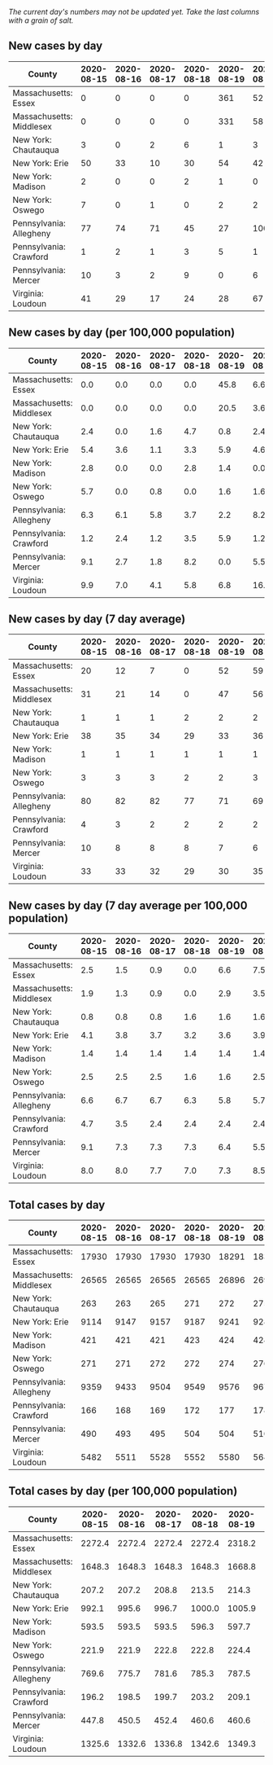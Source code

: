 _The current day's numbers may not be updated yet. Take the last columns with a grain of salt._
## New cases by day

| County | 2020-08-15 | 2020-08-16 | 2020-08-17 | 2020-08-18 | 2020-08-19 | 2020-08-20 | 2020-08-21 |
| --- | --- | --- | --- | --- | --- | --- | --- |
| Massachusetts: Essex | 0 | 0 | 0 | 0 | 361 | 52 |  |
| Massachusetts: Middlesex | 0 | 0 | 0 | 0 | 331 | 58 |  |
| New York: Chautauqua | 3 | 0 | 2 | 6 | 1 | 3 |  |
| New York: Erie | 50 | 33 | 10 | 30 | 54 | 42 |  |
| New York: Madison | 2 | 0 | 0 | 2 | 1 | 0 |  |
| New York: Oswego | 7 | 0 | 1 | 0 | 2 | 2 |  |
| Pennsylvania: Allegheny | 77 | 74 | 71 | 45 | 27 | 100 | 80 |
| Pennsylvania: Crawford | 1 | 2 | 1 | 3 | 5 | 1 | 3 |
| Pennsylvania: Mercer | 10 | 3 | 2 | 9 | 0 | 6 | 3 |
| Virginia: Loudoun | 41 | 29 | 17 | 24 | 28 | 67 |  |

## New cases by day (per 100,000 population)

| County | 2020-08-15 | 2020-08-16 | 2020-08-17 | 2020-08-18 | 2020-08-19 | 2020-08-20 | 2020-08-21 |
| --- | --- | --- | --- | --- | --- | --- | --- |
| Massachusetts: Essex | 0.0 | 0.0 | 0.0 | 0.0 | 45.8 | 6.6 |  |
| Massachusetts: Middlesex | 0.0 | 0.0 | 0.0 | 0.0 | 20.5 | 3.6 |  |
| New York: Chautauqua | 2.4 | 0.0 | 1.6 | 4.7 | 0.8 | 2.4 |  |
| New York: Erie | 5.4 | 3.6 | 1.1 | 3.3 | 5.9 | 4.6 |  |
| New York: Madison | 2.8 | 0.0 | 0.0 | 2.8 | 1.4 | 0.0 |  |
| New York: Oswego | 5.7 | 0.0 | 0.8 | 0.0 | 1.6 | 1.6 |  |
| Pennsylvania: Allegheny | 6.3 | 6.1 | 5.8 | 3.7 | 2.2 | 8.2 | 6.6 |
| Pennsylvania: Crawford | 1.2 | 2.4 | 1.2 | 3.5 | 5.9 | 1.2 | 3.5 |
| Pennsylvania: Mercer | 9.1 | 2.7 | 1.8 | 8.2 | 0.0 | 5.5 | 2.7 |
| Virginia: Loudoun | 9.9 | 7.0 | 4.1 | 5.8 | 6.8 | 16.2 |  |

## New cases by day (7 day average)

| County | 2020-08-15 | 2020-08-16 | 2020-08-17 | 2020-08-18 | 2020-08-19 | 2020-08-20 | 2020-08-21 |
| --- | --- | --- | --- | --- | --- | --- | --- |
| Massachusetts: Essex | 20 | 12 | 7 | 0 | 52 | 59 |  |
| Massachusetts: Middlesex | 31 | 21 | 14 | 0 | 47 | 56 |  |
| New York: Chautauqua | 1 | 1 | 1 | 2 | 2 | 2 |  |
| New York: Erie | 38 | 35 | 34 | 29 | 33 | 36 |  |
| New York: Madison | 1 | 1 | 1 | 1 | 1 | 1 |  |
| New York: Oswego | 3 | 3 | 3 | 2 | 2 | 3 |  |
| Pennsylvania: Allegheny | 80 | 82 | 82 | 77 | 71 | 69 | 68 |
| Pennsylvania: Crawford | 4 | 3 | 2 | 2 | 2 | 2 | 2 |
| Pennsylvania: Mercer | 10 | 8 | 8 | 8 | 7 | 6 | 5 |
| Virginia: Loudoun | 33 | 33 | 32 | 29 | 30 | 35 |  |

## New cases by day (7 day average per 100,000 population)

| County | 2020-08-15 | 2020-08-16 | 2020-08-17 | 2020-08-18 | 2020-08-19 | 2020-08-20 | 2020-08-21 |
| --- | --- | --- | --- | --- | --- | --- | --- |
| Massachusetts: Essex | 2.5 | 1.5 | 0.9 | 0.0 | 6.6 | 7.5 |  |
| Massachusetts: Middlesex | 1.9 | 1.3 | 0.9 | 0.0 | 2.9 | 3.5 |  |
| New York: Chautauqua | 0.8 | 0.8 | 0.8 | 1.6 | 1.6 | 1.6 |  |
| New York: Erie | 4.1 | 3.8 | 3.7 | 3.2 | 3.6 | 3.9 |  |
| New York: Madison | 1.4 | 1.4 | 1.4 | 1.4 | 1.4 | 1.4 |  |
| New York: Oswego | 2.5 | 2.5 | 2.5 | 1.6 | 1.6 | 2.5 |  |
| Pennsylvania: Allegheny | 6.6 | 6.7 | 6.7 | 6.3 | 5.8 | 5.7 | 5.6 |
| Pennsylvania: Crawford | 4.7 | 3.5 | 2.4 | 2.4 | 2.4 | 2.4 | 2.4 |
| Pennsylvania: Mercer | 9.1 | 7.3 | 7.3 | 7.3 | 6.4 | 5.5 | 4.6 |
| Virginia: Loudoun | 8.0 | 8.0 | 7.7 | 7.0 | 7.3 | 8.5 |  |

## Total cases by day

| County | 2020-08-15 | 2020-08-16 | 2020-08-17 | 2020-08-18 | 2020-08-19 | 2020-08-20 | 2020-08-21 |
| --- | --- | --- | --- | --- | --- | --- | --- |
| Massachusetts: Essex | 17930 | 17930 | 17930 | 17930 | 18291 | 18343 |  |
| Massachusetts: Middlesex | 26565 | 26565 | 26565 | 26565 | 26896 | 26954 |  |
| New York: Chautauqua | 263 | 263 | 265 | 271 | 272 | 275 |  |
| New York: Erie | 9114 | 9147 | 9157 | 9187 | 9241 | 9283 |  |
| New York: Madison | 421 | 421 | 421 | 423 | 424 | 424 |  |
| New York: Oswego | 271 | 271 | 272 | 272 | 274 | 276 |  |
| Pennsylvania: Allegheny | 9359 | 9433 | 9504 | 9549 | 9576 | 9676 | 9756 |
| Pennsylvania: Crawford | 166 | 168 | 169 | 172 | 177 | 178 | 181 |
| Pennsylvania: Mercer | 490 | 493 | 495 | 504 | 504 | 510 | 513 |
| Virginia: Loudoun | 5482 | 5511 | 5528 | 5552 | 5580 | 5647 |  |

## Total cases by day (per 100,000 population)

| County | 2020-08-15 | 2020-08-16 | 2020-08-17 | 2020-08-18 | 2020-08-19 | 2020-08-20 | 2020-08-21 |
| --- | --- | --- | --- | --- | --- | --- | --- |
| Massachusetts: Essex | 2272.4 | 2272.4 | 2272.4 | 2272.4 | 2318.2 | 2324.7 |  |
| Massachusetts: Middlesex | 1648.3 | 1648.3 | 1648.3 | 1648.3 | 1668.8 | 1672.4 |  |
| New York: Chautauqua | 207.2 | 207.2 | 208.8 | 213.5 | 214.3 | 216.7 |  |
| New York: Erie | 992.1 | 995.6 | 996.7 | 1000.0 | 1005.9 | 1010.4 |  |
| New York: Madison | 593.5 | 593.5 | 593.5 | 596.3 | 597.7 | 597.7 |  |
| New York: Oswego | 221.9 | 221.9 | 222.8 | 222.8 | 224.4 | 226.0 |  |
| Pennsylvania: Allegheny | 769.6 | 775.7 | 781.6 | 785.3 | 787.5 | 795.7 | 802.3 |
| Pennsylvania: Crawford | 196.2 | 198.5 | 199.7 | 203.2 | 209.1 | 210.3 | 213.9 |
| Pennsylvania: Mercer | 447.8 | 450.5 | 452.4 | 460.6 | 460.6 | 466.1 | 468.8 |
| Virginia: Loudoun | 1325.6 | 1332.6 | 1336.8 | 1342.6 | 1349.3 | 1365.5 |  |
